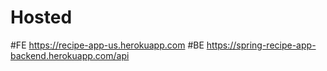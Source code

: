 # Hosted
#FE
https://recipe-app-us.herokuapp.com
#BE
https://spring-recipe-app-backend.herokuapp.com/api
